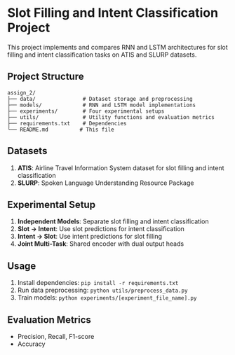 
# Slot Filling and Intent Classification Project

This project implements and compares RNN and LSTM architectures for slot filling and intent classification tasks on ATIS and SLURP datasets.

## Project Structure
```
assign_2/
├── data/               # Dataset storage and preprocessing
├── models/             # RNN and LSTM model implementations
├── experiments/        # Four experimental setups
├── utils/              # Utility functions and evaluation metrics
├── requirements.txt    # Dependencies
└── README.md          # This file
```

## Datasets
1. **ATIS**: Airline Travel Information System dataset for slot filling and intent classification
2. **SLURP**: Spoken Language Understanding Resource Package

## Experimental Setup
1. **Independent Models**: Separate slot filling and intent classification
2. **Slot → Intent**: Use slot predictions for intent classification
3. **Intent → Slot**: Use intent predictions for slot filling  
4. **Joint Multi-Task**: Shared encoder with dual output heads

## Usage
1. Install dependencies: `pip install -r requirements.txt`
2. Run data preprocessing: `python utils/preprocess_data.py`
3. Train models: `python experiments/[experiment_file_name].py`

## Evaluation Metrics
- Precision, Recall, F1-score
- Accuracy
